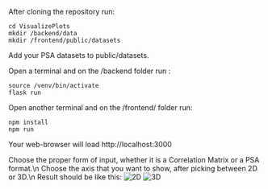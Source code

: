 After cloning the repository run:

```
cd VisualizePlots
mkdir /backend/data
mkdir /frontend/public/datasets
```

Add your PSA datasets to public/datasets.

Open a terminal and on the /backend folder run :

```
source /venv/bin/activate
flask run
```

Open another terminal and on the /frontend/ folder run:

```
npm install
npm run
```

Your web-browser will load http://localhost:3000

Choose the proper form of input, whether it is a Correlation Matrix or a PSA format.\n
Choose the axis that you want to show, after picking between 2D or 3D.\n
Result should be like this:
![2D](https://github.com/Keivin98/VisualizePlots/blob/main/2d.png?raw=true)
![3D](https://github.com/Keivin98/VisualizePlots/blob/main/3d.png?raw=true)
